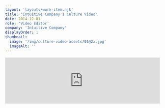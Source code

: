 ```yaml
---
layout: 'layouts/work-item.njk'
title: "Intuitive Company's Culture Video"
date: 2014-12-01
role: 'Video Editor'
company: 'Intuitive Company'
displayOrder: 1
thumbnail:
  image: '/img/culture-video-assets/01@2x.jpg'
  imageAlt: ''
---
```


<div class='video-wrapper'><iframe src="https://player.vimeo.com/video/115742838" width="100%"  frameborder="0" allowfullscreen></iframe></div>

